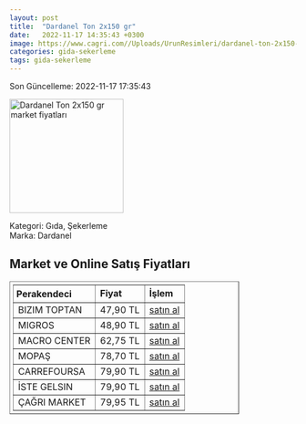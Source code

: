 ```yaml
---
layout: post
title:  "Dardanel Ton 2x150 gr"
date:   2022-11-17 14:35:43 +0300
image: https://www.cagri.com//Uploads/UrunResimleri/dardanel-ton-2x150-gr-3c-301.jpg
categories: gida-sekerleme
tags: gida-sekerleme
---
```


Son Güncelleme: 2022-11-17 17:35:43

<img src="https://www.cagri.com//Uploads/UrunResimleri/dardanel-ton-2x150-gr-3c-301.jpg" width="200" alt="Dardanel Ton 2x150 gr market fiyatları" />

Kategori: Gıda, Şekerleme
<br />
Marka: Dardanel

<h2>Market ve Online Satış Fiyatları</h2>

<table border="1" style="padding: 5px;width:80%;">
  <tr>
    <td style="padding: 5px;"><strong>Perakendeci</strong></td>
    <td><strong>Fiyat</strong></td>
    <td><strong>İşlem</strong></td>
  </tr>
  <tr>
              <td title="Bizim Toptan">BIZIM TOPTAN</td>
              <td>47,90 TL</td>
              <td><a title="Bizim Toptan" target="_blank" href="https://www.bizimtoptan.com.tr/dardanel-ekonomik-ton-baligi-2x150-gr">satın al</a></td>
            </tr><tr>
              <td title="Migros">MIGROS</td>
              <td>48,90 TL</td>
              <td><a title="Migros" target="_blank" href="https://www.migros.com.tr/dardanel-ekonomik-ton-2x150-g-p-89b738">satın al</a></td>
            </tr><tr>
              <td title="Macro Center">MACRO CENTER</td>
              <td>62,75 TL</td>
              <td><a title="Macro Center" target="_blank" href="https://www.macrocenter.com.tr/dardanel-aycicek-yagli-ton-baligi-2x150-g-p-8a20e8">satın al</a></td>
            </tr><tr>
              <td title="Mopaş">MOPAŞ</td>
              <td>78,70 TL</td>
              <td><a title="Mopaş" target="_blank" href="https://www.mopas.com.tr/dardanel-ton-2x150-gr/p/834735">satın al</a></td>
            </tr><tr>
              <td title="CarrefourSA">CARREFOURSA</td>
              <td>79,90 TL</td>
              <td><a title="CarrefourSA" target="_blank" href="https://www.carrefoursa.com/dardanel-ton-2x150-g-p-30097066">satın al</a></td>
            </tr><tr>
              <td title="İste Gelsin">İSTE GELSIN</td>
              <td>79,90 TL</td>
              <td><a title="İste Gelsin" target="_blank" href="https://www.istegelsin.com/urun/dardanel-ton-baligi-2x150-gr_DRD55-AD">satın al</a></td>
            </tr><tr>
              <td title="Çağrı Market">ÇAĞRI MARKET</td>
              <td>79,95 TL</td>
              <td><a title="Çağrı Market" target="_blank" href="https://www.cagri.com/dardanel-ton-2x150-gr">satın al</a></td>
            </tr>
</table>
